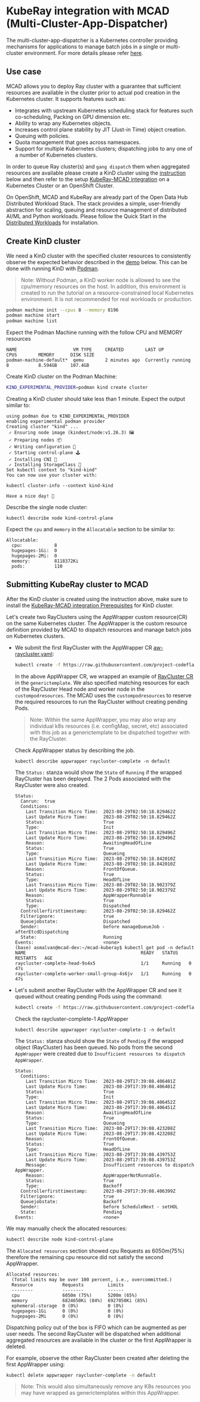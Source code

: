 <!-- markdownlint-disable MD013 -->
# KubeRay integration with MCAD (Multi-Cluster-App-Dispatcher)

The multi-cluster-app-dispatcher is a Kubernetes controller providing mechanisms for applications to manage batch jobs in a single or multi-cluster environment. For more details please refer [here](https://github.com/project-codeflare/multi-cluster-app-dispatcher).

## Use case

MCAD allows you to deploy Ray cluster with a guarantee that sufficient resources are available in the cluster prior to actual pod creation in the Kubernetes cluster. It supports features such as:

- Integrates with upstream Kubernetes scheduling stack for features such co-scheduling, Packing on GPU dimension etc.
- Ability to wrap any Kubernetes objects.
- Increases control plane stability by JIT (Just-in Time) object creation.
- Queuing with policies.
- Quota management that goes across namespaces.
- Support for multiple Kubernetes clusters; dispatching jobs to any one of a number of Kubernetes clusters.

In order to queue Ray cluster(s) and `gang dispatch` them when aggregated resources are available please create a KinD cluster using the [instruction](#create-kind-cluster) below and then refer to the setup [KubeRay-MCAD integration](https://github.com/project-codeflare/multi-cluster-app-dispatcher/blob/main/doc/usage/examples/kuberay/kuberay-mcad.md) on a Kubernetes Cluster or an OpenShift Cluster.

On OpenShift, MCAD and KubeRay are already part of the Open Data Hub Distributed Workload Stack. The stack provides a simple, user-friendly abstraction for scaling, queuing and resource management of distributed AI/ML and Python workloads. Please follow the Quick Start in the [Distributed Workloads](https://github.com/opendatahub-io/distributed-workloads) for installation.

## Create KinD cluster

 We need a KinD cluster with the specified cluster resources to consistently observe the expected behavior described in the [demo](#submitting-kuberay-cluster-to-mcad) below. This can be done with running KinD with [Podman](https://podman.io/docs/installation).

> Note: Without Podman, a KinD worker node is allowed to see the cpu/memory resources on the host. In addition, this environment is created to run the tutorial on a resource-constrained local Kubernetes environment. It is not recommended for real workloads or production.

```bash
podman machine init --cpus 8 --memory 8196
podman machine start
podman machine list
```

Expect the Podman Machine running with the follow CPU and MEMORY resources

```text
NAME                     VM TYPE     CREATED        LAST UP            CPUS        MEMORY      DISK SIZE
podman-machine-default*  qemu        2 minutes ago  Currently running  8           8.594GB     107.4GB
```

Create KinD cluster on the Podman Machine:

```bash
KIND_EXPERIMENTAL_PROVIDER=podman kind create cluster
```

Creating a KinD cluster should take less than 1 minute. Expect the output similar to:

```console
using podman due to KIND_EXPERIMENTAL_PROVIDER
enabling experimental podman provider
Creating cluster "kind" ...
 ✓ Ensuring node image (kindest/node:v1.26.3) 🖼
 ✓ Preparing nodes 📦
 ✓ Writing configuration 📜
 ✓ Starting control-plane 🕹️
 ✓ Installing CNI 🔌
 ✓ Installing StorageClass 💾
Set kubectl context to "kind-kind"
You can now use your cluster with:

kubectl cluster-info --context kind-kind

Have a nice day! 👋
```

Describe the single node cluster:

```console
kubectl describe node kind-control-plane
```

Expect the `cpu` and `memory` in the `Allocatable` section to be similar to:

```text
Allocatable:
  cpu:            8
  hugepages-1Gi:  0
  hugepages-2Mi:  0
  memory:         8118372Ki
  pods:           110
```

## Submitting KubeRay cluster to MCAD

After the KinD cluster is created using the instruction above, make sure to install the [KubeRay-MCAD integration Prerequisites](https://github.com/project-codeflare/multi-cluster-app-dispatcher/blob/main/doc/usage/examples/kuberay/kuberay-mcad.md#prerequisites) for KinD cluster.

Let's create two RayClusters using the AppWrapper custom resource(CR) on the same Kubernetes cluster. The AppWrapper is the custom resource definition provided by MCAD to dispatch resources and manage batch jobs on Kubernetes clusters.

- We submit the first RayCluster with the AppWrapper CR [aw-raycluster.yaml](https://github.com/project-codeflare/multi-cluster-app-dispatcher/blob/main/doc/usage/examples/kuberay/config/aw-raycluster.yaml):

  ```bash
  kubectl create -f https://raw.githubusercontent.com/project-codeflare/multi-cluster-app-dispatcher/main/doc/usage/examples/kuberay/config/aw-raycluster.yaml
  ```

  In the above AppWrapper CR, we wrapped an example of [RayCluster CR](https://github.com/ray-project/kuberay/blob/master/ray-operator/config/samples/ray-cluster.complete.yaml) in the `generictemplate`. We also specified matching resources for each of the RayCluster Head node and worker node in the `custompodresources`. The MCAD uses the `custompodresources` to reserve the required resources to run the RayCluster without creating pending Pods.

  > Note: Within the same AppWrapper, you may also wrap any individual k8s resources (i.e. configMap, secret, etc) associated with this job as a generictemplate to be dispatched together with the RayCluster.

  Check AppWrapper status by describing the job.

  ```console
  kubectl describe appwrapper raycluster-complete -n default
  ```

  The `Status:` stanza would show the `State` of `Running` if the wrapped RayCluster has been deployed. The 2 Pods associated with the RayCluster were also created.

  ```text
  Status:
    Canrun:  true
    Conditions:
      Last Transition Micro Time:  2023-08-29T02:50:18.829462Z
      Last Update Micro Time:      2023-08-29T02:50:18.829462Z
      Status:                      True
      Type:                        Init
      Last Transition Micro Time:  2023-08-29T02:50:18.829496Z
      Last Update Micro Time:      2023-08-29T02:50:18.829496Z
      Reason:                      AwaitingHeadOfLine
      Status:                      True
      Type:                        Queueing
      Last Transition Micro Time:  2023-08-29T02:50:18.842010Z
      Last Update Micro Time:      2023-08-29T02:50:18.842010Z
      Reason:                      FrontOfQueue.
      Status:                      True
      Type:                        HeadOfLine
      Last Transition Micro Time:  2023-08-29T02:50:18.902379Z
      Last Update Micro Time:      2023-08-29T02:50:18.902379Z
      Reason:                      AppWrapperRunnable
      Status:                      True
      Type:                        Dispatched
    Controllerfirsttimestamp:      2023-08-29T02:50:18.829462Z
    Filterignore:                  true
    Queuejobstate:                 Dispatched
    Sender:                        before manageQueueJob - afterEtcdDispatching
    State:                         Running
  Events:                          <none>
  (base) asmalvan@mcad-dev:~/mcad-kuberay$ kubectl get pod -n default
  NAME                                           READY   STATUS    RESTARTS   AGE
  raycluster-complete-head-9s4x5                 1/1     Running   0          47s
  raycluster-complete-worker-small-group-4s6jv   1/1     Running   0          47s
  ```

- Let's submit another RayCluster with the AppWrapper CR and see it queued without creating pending Pods using the command:

  ```bash
  kubectl create -f https://raw.githubusercontent.com/project-codeflare/multi-cluster-app-dispatcher/main/doc/usage/examples/kuberay/config/aw-raycluster-1.yaml
  ```

  Check the raycluster-complete-1 AppWrapper

  ```console
  kubectl describe appwrapper raycluster-complete-1 -n default
  ```

  The `Status:` stanza should show the `State` of `Pending` if the wrapped object (RayCluster) has been queued. No pods from the second `AppWrapper` were created due to `Insufficient resources to dispatch AppWrapper`.

  ```text
  Status:
    Conditions:
      Last Transition Micro Time:  2023-08-29T17:39:08.406401Z
      Last Update Micro Time:      2023-08-29T17:39:08.406401Z
      Status:                      True
      Type:                        Init
      Last Transition Micro Time:  2023-08-29T17:39:08.406452Z
      Last Update Micro Time:      2023-08-29T17:39:08.406451Z
      Reason:                      AwaitingHeadOfLine
      Status:                      True
      Type:                        Queueing
      Last Transition Micro Time:  2023-08-29T17:39:08.423208Z
      Last Update Micro Time:      2023-08-29T17:39:08.423208Z
      Reason:                      FrontOfQueue.
      Status:                      True
      Type:                        HeadOfLine
      Last Transition Micro Time:  2023-08-29T17:39:08.439753Z
      Last Update Micro Time:      2023-08-29T17:39:08.439753Z
      Message:                     Insufficient resources to dispatch AppWrapper.
      Reason:                      AppWrapperNotRunnable.
      Status:                      True
      Type:                        Backoff
    Controllerfirsttimestamp:      2023-08-29T17:39:08.406399Z
    Filterignore:                  true
    Queuejobstate:                 Backoff
    Sender:                        before ScheduleNext - setHOL
    State:                         Pending
  Events:                          <none>
  ```

We may manually check the allocated resources:

```bash
kubectl describe node kind-control-plane
```

The `Allocated resources` section showed cpu Requests as 6050m(75%) therefore the remaining cpu resource did not satisfy the second AppWrapper.

```text
Allocated resources:
  (Total limits may be over 100 percent, i.e., overcommitted.)
  Resource           Requests         Limits
  --------           --------         ------
  cpu                6050m (75%)      5200m (65%)
  memory             6824650Ki (84%)  6927050Ki (85%)
  ephemeral-storage  0 (0%)           0 (0%)
  hugepages-1Gi      0 (0%)           0 (0%)
  hugepages-2Mi      0 (0%)           0 (0%)
```

Dispatching policy out of the box is FIFO which can be augmented as per user needs. The second RayCluster will be dispatched when additional aggregated resources are available in the cluster or the first AppWrapper is deleted.

For example, observe the other RayCluster been created after deleting the first AppWrapper using:

```bash
kubectl delete appwrapper raycluster-complete -n default
```

> Note: This would also simultaneously remove any K8s resources you may have wrapped as generictemplates within this AppWrapper.
